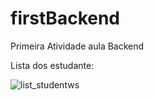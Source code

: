 # firstBackend
Primeira Atividade aula Backend

Lista dos estudante:

![list_studentws](https://user-images.githubusercontent.com/63747000/198378657-7a228887-e4c8-4b37-9e36-ae35874a56f8.png)
